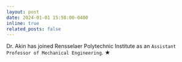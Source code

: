 ```yaml
---
layout: post
date: 2024-01-01 15:58:00-0400
inline: true
related_posts: false
---
```

   
Dr. Akin has joined Rensselaer Polytechnic Institute as an `Assistant Professor of Mechanical Engineering`.  <span class="star">&#9733;</span>
 


 